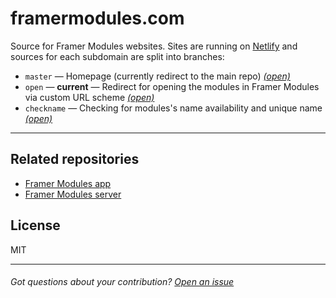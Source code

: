 # framermodules.com
Source for Framer Modules websites. Sites are running on [Netlify](https://netlify.com)
and sources for each subdomain are split into branches:

- `master` — Homepage (currently redirect to the main repo)
                                        [*(open)*](https://www.framermodules.com)
- `open` — **current** — Redirect for opening the modules in Framer Modules via custom URL scheme
                                        [*(open)*](https://open.framermodules.com)
- `checkname` — Checking for modules's name availability and unique name
                                        [*(open)*](https://checkname.framermodules.com)

---

## Related repositories
- [Framer Modules app](https://github.com/kysely/framer-modules)
- [Framer Modules server](https://github.com/kysely/framer-modules-server)

## License
MIT

---
###### Got questions about your contribution? [Open an issue](https://github.com/kysely/framer-modules/issues)
